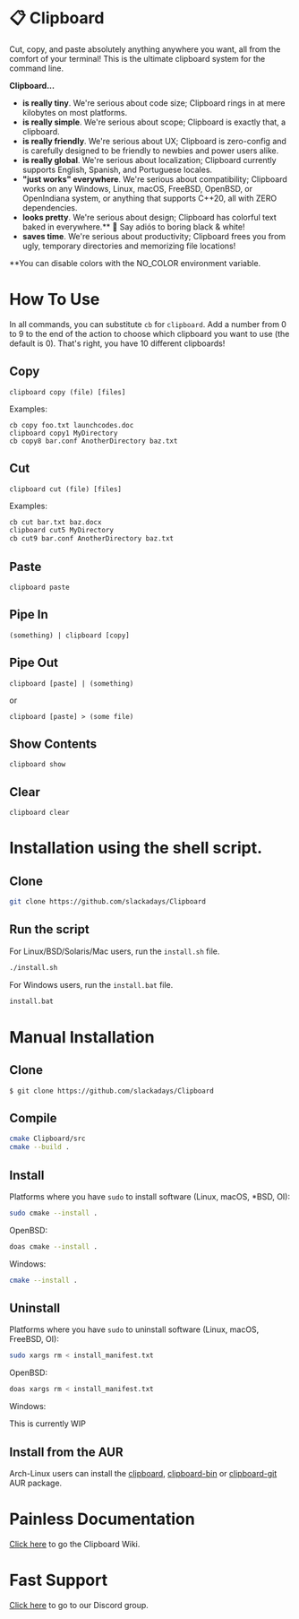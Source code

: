 # 📋 Clipboard 
Cut, copy, and paste absolutely anything anywhere you want, all from the comfort of your terminal! This is the ultimate clipboard system for the command line.

**Clipboard...**
- **is really tiny**. We're serious about code size; Clipboard rings in at mere kilobytes on most platforms.
- **is really simple**. We're serious about scope; Clipboard is exactly that, a clipboard.
- **is really friendly**. We're serious about UX; Clipboard is zero-config and is carefully designed to be friendly to newbies and power users alike.
- **is really global**. We're serious about localization; Clipboard currently supports English, Spanish, and Portuguese locales.
- **"just works" everywhere**. We're serious about compatibility; Clipboard works on any Windows, Linux, macOS, FreeBSD, OpenBSD, or OpenIndiana system, or anything that supports C++20, all with ZERO dependencies.
- **looks pretty**. We're serious about design; Clipboard has colorful text baked in everywhere.** 🌈 Say adiós to boring black & white!
- **saves time**. We're serious about productivity; Clipboard frees you from ugly, temporary directories and memorizing file locations!

**You can disable colors with the NO_COLOR environment variable.

# How To Use

In all commands, you can substitute `cb` for `clipboard`. 
Add a number from 0 to 9 to the end of the action to choose which clipboard you want to use (the default is 0). 
That's right, you have 10 different clipboards!

## Copy
`clipboard copy (file) [files]`

Examples:

```
cb copy foo.txt launchcodes.doc
clipboard copy1 MyDirectory
cb copy8 bar.conf AnotherDirectory baz.txt
```
## Cut
`clipboard cut (file) [files]`

Examples:

```bash
cb cut bar.txt baz.docx
clipboard cut5 MyDirectory
cb cut9 bar.conf AnotherDirectory baz.txt
```
## Paste
`clipboard paste`

## Pipe In

`(something) | clipboard [copy]`

## Pipe Out

`clipboard [paste] | (something)`

or

`clipboard [paste] > (some file)`

## Show Contents
`clipboard show`

## Clear
`clipboard clear`

# Installation using the shell script.
## Clone
```bash
git clone https://github.com/slackadays/Clipboard
```

## Run the script

For Linux/BSD/Solaris/Mac users, run the `install.sh` file.
```bash
./install.sh
```

For Windows users, run the `install.bat` file.
```bash
install.bat
```

# Manual Installation 
## Clone
```
$ git clone https://github.com/slackadays/Clipboard
```
## Compile

```bash
cmake Clipboard/src
cmake --build .
```
## Install
Platforms where you have `sudo` to install software (Linux, macOS, *BSD, OI):
```bash
sudo cmake --install .
```
OpenBSD:
```bash
doas cmake --install .
```
Windows:
```bash
cmake --install .
```

## Uninstall
Platforms where you have `sudo` to uninstall software (Linux, macOS, FreeBSD, OI):
```bash
sudo xargs rm < install_manifest.txt
```
OpenBSD:
```bash
doas xargs rm < install_manifest.txt
```
Windows:

This is currently WIP

## Install from the AUR

Arch-Linux users can install the [clipboard](https://aur.archlinux.org/packages/clipboard), [clipboard-bin](https://aur.archlinux.org/packages/clipboard-bin) or [clipboard-git](https://aur.archlinux.org/packages/clipboard-git) AUR package.

# Painless Documentation 

[Click here](https://github.com/Slackadays/Clipboard/wiki) to go the Clipboard Wiki.

# Fast Support

[Click here](https://discord.gg/J6asnc3pEG) to go to our Discord group.
